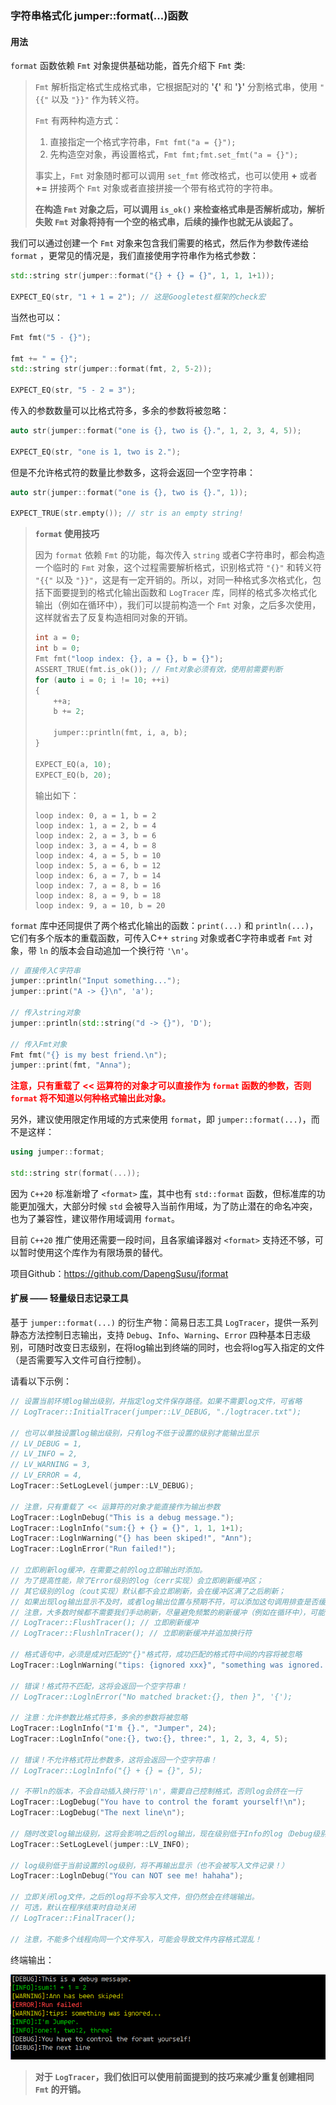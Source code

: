 ### 字符串格式化 jumper::format(...)函数

#### 用法

`format` 函数依赖 `Fmt` 对象提供基础功能，首先介绍下 `Fmt` 类:

> `Fmt` 解析指定格式生成格式串，它根据配对的 __'{'__ 和 __'}'__ 分割格式串，使用 `"{{"` 以及 `"}}"` 作为转义符。
>
> `Fmt` 有两种构造方式：
>
> 1. 直接指定一个格式字符串，`Fmt fmt("a = {}");`
> 2. 先构造空对象，再设置格式，`Fmt fmt;fmt.set_fmt("a = {}");`
>
> 事实上，`Fmt` 对象随时都可以调用 `set_fmt` 修改格式，也可以使用 __+__ 或者 __+=__ 拼接两个 `Fmt` 对象或者直接拼接一个带有格式符的字符串。
>
> __在构造 `Fmt` 对象之后，可以调用 `is_ok()` 来检查格式串是否解析成功，解析失败 `Fmt` 对象将持有一个空的格式串，后续的操作也就无从谈起了。__

我们可以通过创建一个 `Fmt` 对象来包含我们需要的格式，然后作为参数传递给 `format` ，更常见的情况是，我们直接使用字符串作为格式参数：

```c++
std::string str(jumper::format("{} + {} = {}", 1, 1, 1+1));

EXPECT_EQ(str, "1 + 1 = 2"); // 这是Googletest框架的check宏
```

当然也可以：

```c++
Fmt fmt("5 - {}");

fmt += " = {}";
std::string str(jumper::format(fmt, 2, 5-2));

EXPECT_EQ(str, "5 - 2 = 3");
```

传入的参数数量可以比格式符多，多余的参数将被忽略：

```c++
auto str(jumper::format("one is {}, two is {}.", 1, 2, 3, 4, 5));

EXPECT_EQ(str, "one is 1, two is 2.");
```

但是不允许格式符的数量比参数多，这将会返回一个空字符串：

```c++
auto str(jumper::format("one is {}, two is {}.", 1));

EXPECT_TRUE(str.empty()); // str is an empty string!
```

> __`format` 使用技巧__
>
> 因为 `format` 依赖 `Fmt` 的功能，每次传入 `string` 或者C字符串时，都会构造一个临时的 `Fmt` 对象，这个过程需要解析格式，识别格式符 `"{}"` 和转义符 `"{{"` 以及 `"}}"`，这是有一定开销的。所以，对同一种格式多次格式化，包括下面要提到的格式化输出函数和 `LogTracer` 库，同样的格式多次格式化输出（例如在循环中），我们可以提前构造一个 `Fmt` 对象，之后多次使用，这样就省去了反复构造相同对象的开销。
>
> ```c++
> int a = 0;
> int b = 0;
> Fmt fmt("loop index: {}, a = {}, b = {}");
> ASSERT_TRUE(fmt.is_ok()); // Fmt对象必须有效，使用前需要判断
> for (auto i = 0; i != 10; ++i)
> {
>     ++a;
>     b += 2;
> 
>     jumper::println(fmt, i, a, b);
> }
> 
> EXPECT_EQ(a, 10);
> EXPECT_EQ(b, 20);
> ```
>
> 输出如下：
>
> ```shell
> loop index: 0, a = 1, b = 2
> loop index: 1, a = 2, b = 4
> loop index: 2, a = 3, b = 6
> loop index: 3, a = 4, b = 8
> loop index: 4, a = 5, b = 10
> loop index: 5, a = 6, b = 12
> loop index: 6, a = 7, b = 14
> loop index: 7, a = 8, b = 16
> loop index: 8, a = 9, b = 18
> loop index: 9, a = 10, b = 20
> ```

`format` 库中还同提供了两个格式化输出的函数：`print(...)` 和 `println(...)`，它们有多个版本的重载函数，可传入C++ `string` 对象或者C字符串或者 `Fmt` 对象，带 `ln` 的版本会自动追加一个换行符 `'\n'`。

```c++
// 直接传入C字符串
jumper::println("Input something...");
jumper::print("A -> {}\n", 'a');

// 传入string对象
jumper::println(std::string("d -> {}"), 'D');

// 传入Fmt对象
Fmt fmt("{} is my best friend.\n");
jumper::print(fmt, "Anna");
```

__<span style="color:red"> 注意，只有重载了 << 运算符的对象才可以直接作为 `format` 函数的参数，否则 `format` 将不知道以何种格式输出此对象。</span>__

另外，建议使用限定作用域的方式来使用 `format`，即 `jumper::format(...)`，而不是这样：

```c++
using jumper::format;

std::string str(format(...));
```

因为 `C++20` 标准新增了 `<format>` [库][format]，其中也有 `std::format` 函数，但标准库的功能更加强大，大部分时候 `std` 会被导入当前作用域，为了防止潜在的命名冲突，也为了兼容性，建议带作用域调用 `format`。

目前 `C++20` 推广使用还需要一段时间，且各家编译器对 `<format>` 支持还不够，可以暂时使用这个库作为有限场景的替代。

项目Github：<https://github.com/DapengSusu/jformat>



#### 扩展 —— 轻量级日志记录工具

基于 `jumper::format(...)` 的衍生产物：简易日志工具 `LogTracer`，提供一系列静态方法控制日志输出，支持 `Debug`、`Info`、`Warning`、`Error` 四种基本日志级别，可随时改变日志级别，在将log输出到终端的同时，也会将log写入指定的文件（是否需要写入文件可自行控制）。

请看以下示例：

```c++
// 设置当前环境log输出级别，并指定log文件保存路径。如果不需要log文件，可省略
// LogTracer::InitialTracer(jumper::LV_DEBUG, "./logtracer.txt");

// 也可以单独设置log输出级别，只有log不低于设置的级别才能输出显示
// LV_DEBUG = 1,
// LV_INFO = 2,
// LV_WARNING = 3,
// LV_ERROR = 4,
LogTracer::SetLogLevel(jumper::LV_DEBUG);

// 注意，只有重载了 << 运算符的对象才能直接作为输出参数
LogTracer::LoglnDebug("This is a debug message.");
LogTracer::LoglnInfo("sum:{} + {} = {}", 1, 1, 1+1);
LogTracer::LoglnWarning("{} has been skiped!", "Ann");
LogTracer::LoglnError("Run failed!");

// 立即刷新log缓冲，在需要之前的log立即输出时添加。
// 为了提高性能，除了Error级别的log（cerr实现）会立即刷新缓冲区；
// 其它级别的log（cout实现）默认都不会立即刷新，会在缓冲区满了之后刷新；
// 如果出现log输出显示不及时，或者log输出位置与预期不符，可以添加这句调用排查是否缓冲没有及时刷新。
// 注意，大多数时候都不需要我们手动刷新，尽量避免频繁的刷新缓冲（例如在循环中），可能会导致性能问题。
// LogTracer::FlushTracer(); // 立即刷新缓冲
// LogTracer::FlushlnTracer(); // 立即刷新缓冲并追加换行符

// 格式语句中，必须是成对匹配的"{}"格式符，成功匹配的格式符中间的内容将被忽略
LogTracer::LoglnWarning("tips: {ignored xxx}", "something was ignored...");

// 错误！格式符不匹配，这将会返回一个空字符串！
// LogTracer::LoglnError("No matched bracket:{}, then }", '{');

// 注意：允许参数比格式符多，多余的参数将被忽略
LogTracer::LoglnInfo("I'm {}.", "Jumper", 24);
LogTracer::LoglnInfo("one:{}, two:{}, three:", 1, 2, 3, 4, 5);

// 错误！不允许格式符比参数多，这将会返回一个空字符串！
// LogTracer::LoglnInfo("{} + {} = {}", 5);

// 不带ln的版本，不会自动插入换行符'\n'，需要自己控制格式，否则log会挤在一行
LogTracer::LogDebug("You have to control the foramt yourself!\n");
LogTracer::LogDebug("The next line\n");

// 随时改变log输出级别，这将会影响之后的log输出，现在级别低于Info的log（Debug级别的log）将不再输出！
LogTracer::SetLogLevel(jumper::LV_INFO);

// log级别低于当前设置的log级别，将不再输出显示（也不会被写入文件记录！）
LogTracer::LoglnDebug("You can NOT see me! hahaha");

// 立即关闭log文件，之后的log将不会写入文件，但仍然会在终端输出。
// 可选，默认在程序结束时自动关闭
// LogTracer::FinalTracer();

// 注意，不能多个线程向同一个文件写入，可能会导致文件内容格式混乱！
```

终端输出：

![image-20221128144848686](./assets/logtracer.png)

> __对于 `LogTracer`，我们依旧可以使用前面提到的技巧来减少重复创建相同 `Fmt` 的开销。__

[format]: https://zh.cppreference.com/w/cpp/header/format	"c++20 format"
